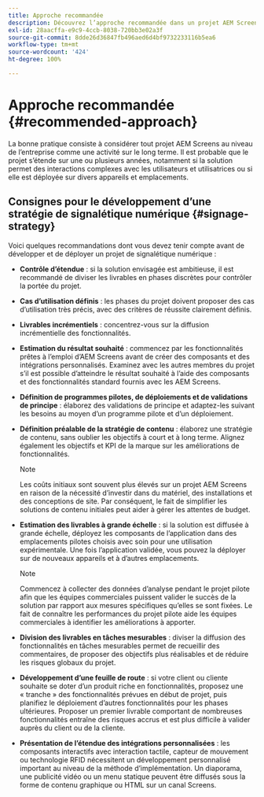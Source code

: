 ```yaml
---
title: Approche recommandée
description: Découvrez l’approche recommandée dans un projet AEM Screens.
exl-id: 28aacffa-e9c9-4ccb-8038-720bb3e02a3f
source-git-commit: 8dde26d36847fb496aed6d4bf9732233116b5ea6
workflow-type: tm+mt
source-wordcount: '424'
ht-degree: 100%

---
```


# Approche recommandée {#recommended-approach}

La bonne pratique consiste à considérer tout projet AEM Screens au niveau de l’entreprise comme une activité sur le long terme. Il est probable que le projet s’étende sur une ou plusieurs années, notamment si la solution permet des interactions complexes avec les utilisateurs et utilisatrices ou si elle est déployée sur divers appareils et emplacements.

## Consignes pour le développement d’une stratégie de signalétique numérique {#signage-strategy}

Voici quelques recommandations dont vous devez tenir compte avant de développer et de déployer un projet de signalétique numérique :

* **Contrôle d’étendue** : 
si la solution envisagée est ambitieuse, il est recommandé de diviser les livrables en phases discrètes pour contrôler la portée du projet.

* **Cas d’utilisation définis** : les phases du projet doivent proposer des cas d’utilisation très précis, avec des critères de réussite clairement définis.

* **Livrables incrémentiels** : concentrez-vous sur la diffusion incrémentielle des fonctionnalités.

* **Estimation du résultat souhaité** : commencez par les fonctionnalités prêtes à l’emploi d’AEM Screens avant de créer des composants et des intégrations personnalisés. Examinez avec les autres membres du projet s’il est possible d’atteindre le résultat souhaité à l’aide des composants et des fonctionnalités standard fournis avec les AEM Screens.

* **Définition de programmes pilotes, de déploiements et de validations de principe** : 
élaborez des validations de principe et adaptez-les suivant les besoins au moyen d’un programme pilote et d’un déploiement.

* **Définition préalable de la stratégie de contenu** :
élaborez une stratégie de contenu, sans oublier les objectifs à court et à long terme. Alignez également les objectifs et KPI de la marque sur les améliorations de fonctionnalités.

  >[!NOTE]
  >
  > Les coûts initiaux sont souvent plus élevés sur un projet AEM Screens en raison de la nécessité d’investir dans du matériel, des installations et des conceptions de site. Par conséquent, le fait de simplifier les solutions de contenu initiales peut aider à gérer les attentes de budget.

* **Estimation des livrables à grande échelle** :
si la solution est diffusée à grande échelle, déployez les composants de l’application dans des emplacements pilotes choisis avec soin pour une utilisation expérimentale. Une fois l’application validée, vous pouvez la déployer sur de nouveaux appareils et à d’autres emplacements.

  >[!NOTE]
  >
  > Commencez à collecter des données d’analyse pendant le projet pilote afin que les équipes commerciales puissent valider le succès de la solution par rapport aux mesures spécifiques qu’elles se sont fixées. Le fait de connaître les performances du projet pilote aide les équipes commerciales à identifier les améliorations à apporter.

* **Division des livrables en tâches mesurables** :
diviser la diffusion des fonctionnalités en tâches mesurables permet de recueillir des commentaires, de proposer des objectifs plus réalisables et de réduire les risques globaux du projet.

* **Développement d’une feuille de route** :
si votre client ou cliente souhaite se doter d’un produit riche en fonctionnalités, proposez une « tranche » des fonctionnalités prévues en début de projet, puis planifiez le déploiement d’autres fonctionnalités pour les phases ultérieures. Proposer un premier livrable comportant de nombreuses fonctionnalités entraîne des risques accrus et est plus difficile à valider auprès du client ou de la cliente.

* **Présentation de l’étendue des intégrations personnalisées** :
les composants interactifs avec interaction tactile, capteur de mouvement ou technologie RFID nécessitent un développement personnalisé important au niveau de la méthode d’implémentation. Un diaporama, une publicité vidéo ou un menu statique peuvent être diffusés sous la forme de contenu graphique ou HTML sur un canal Screens.
